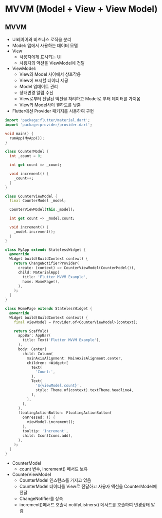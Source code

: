 # MVVM (Model + View + View Model)

## MVVM

* UI레이어와 비즈니스 로직을 분리
* Model: 앱에서 사용하는 데이터 모델
* View
  * 사용자에게 표시되는 UI
  * 사용자의 액션을 ViewModel에 전달
* ViewModel:
  * View와 Model 사이에서 상호작용
  * View에 표시할 데이터 제공
  * Model 업데이트 관리
  * 상태변경 알림 수신
  * View로부터 전달된 액션을 처리하고 Model로 부터 데이터를 가져옴
  * View와 Model사이 결하도를 낮춤
* Flutter에선 Provider 패키지를 사용하여 구현

```dart
import 'package:flutter/material.dart';
import 'package:provider/provider.dart';

void main() {
  runApp(MyApp());
}

class CounterModel {
  int _count = 0;

  int get count => _count;

  void increment() {
    _count++;
  }
}

class CounterViewModel {
  final CounterModel _model;

  CounterViewModel(this._model);

  int get count => _model.count;

  void increment() {
    _model.increment();
  }
}

class MyApp extends StatelessWidget {
  @override
  Widget build(BuildContext context) {
    return ChangeNotifierProvider(
      create: (context) => CounterViewModel(CounterModel()),
      child: MaterialApp(
        title: 'Flutter MVVM Example',
        home: HomePage(),
      ),
    );
  }
}

class HomePage extends StatelessWidget {
  @override
  Widget build(BuildContext context) {
    final viewModel = Provider.of<CounterViewModel>(context);

    return Scaffold(
      appBar: AppBar(
        title: Text('Flutter MVVM Example'),
      ),
      body: Center(
        child: Column(
          mainAxisAlignment: MainAxisAlignment.center,
          children: <Widget>[
            Text(
              'Count:',
            ),
            Text(
              '${viewModel.count}',
              style: Theme.of(context).textTheme.headline4,
            ),
          ],
        ),
      ),
      floatingActionButton: FloatingActionButton(
        onPressed: () {
          viewModel.increment();
        },
        tooltip: 'Increment',
        child: Icon(Icons.add),
      ),
    );
  }
}
```

* CounterModel
  * count 변수, increment() 메서드 보유
* CounterViewModel
  * CounterModel 인스턴스를 가지고 있음
  * CounterModel 데이터를 View로 전달하고 사용자 액션을 CounterModel에 전달
  * ChangeNotifier를 상속
  * increment()메서드 호출시 notifyListners() 메서드를 호출하여 변경상태 알림
